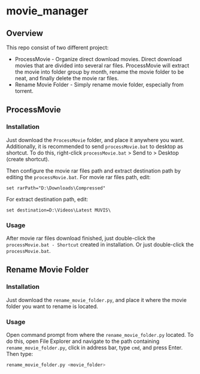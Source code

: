 # movie_manager

## Overview
This repo consist of two different project:
* ProcessMovie - Organize direct download movies. Direct download movies that are divided into several rar files. ProcessMovie will extract the movie into folder group by month, rename the movie folder to be neat, and finally delete the movie rar files.
* Rename Movie Folder - Simply rename movie folder, especially from torrent.

## ProcessMovie
### Installation
Just download the `ProcessMovie` folder, and place it anywhere you want.
Additionally, it is recommended to send `processMovie.bat` to desktop as shortcut. To do this, right-click `processMovie.bat` > Send to > Desktop (create shortcut).

Then configure the movie rar files path and extract destination path by editing the `processMovie.bat`.
For movie rar files path, edit:
```
set rarPath="D:\Downloads\Compressed"
```
For extract destination path, edit:
```
set destination=D:\Videos\Latest MUVIS\
```
### Usage
After movie rar files download finished, just double-click the `processMovie.bat - Shortcut` created in installation.
Or just double-click the `processMovie.bat`.

## Rename Movie Folder
### Installation
Just download the `rename_movie_folder.py`, and place it where the movie folder you want to rename is located.
### Usage
Open command prompt from where the `rename_movie_folder.py` located.
To do this, open File Explorer and navigate to the path containing `rename_movie_folder.py`, click in address bar, type `cmd`, and press Enter.
Then type:
```bash
rename_movie_folder.py <movie_folder>
```
